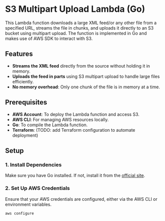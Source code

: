 # S3 Multipart Upload Lambda (Go)

This Lambda function downloads a large XML feed/or any other file
from a specified URL, streams the file in chunks, and uploads it directly to an S3 bucket using multipart upload. 
The function is implemented in Go and makes use of AWS SDK to interact with S3.

## Features

- **Streams the XML feed** directly from the source without holding it in memory.
- **Uploads the feed in parts** using S3 multipart upload to handle large files efficiently.
- **No memory overhead**: Only one chunk of the file is in memory at a time.
  
## Prerequisites

- **AWS Account**: To deploy the Lambda function and access S3.
- **AWS CLI**: For managing AWS resources locally.
- **Go**: To compile the Lambda function.
- **Terraform**: (TODO: add Terraform configuration to automate deployment)

## Setup

### 1. Install Dependencies

Make sure you have Go installed. If not, install it from the [official site](https://golang.org/dl/).

### 2. Set Up AWS Credentials

Ensure that your AWS credentials are configured, either via the AWS CLI or environment variables.

```bash
aws configure
